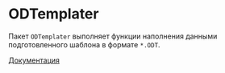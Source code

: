 # ODTemplater

Пакет `ODTemplater` выполняет функции наполнения данными подготовленного шаблона в формате `*.ODT`. 

[Документация](https://github.com/myzxzrus/ODTemplater/tree/main/doc "")

